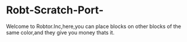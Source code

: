 # Robt-Scratch-Port-
Welcome to Robtor.Inc,here,you can place blocks on other blocks of the same color,and they give you money thats it.
